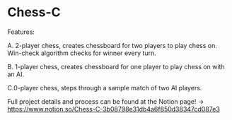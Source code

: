 # Chess-C

Features: 

A. 2-player chess, creates chessboard for two players to play chess on. Win-check algorithm checks for winner every turn.

B. 1-player chess, creates chessboard for one player to play chess on with an AI. 

C.0-player chess, steps through a sample match of two AI players. 

Full project details and process can be found at the Notion page! ->
https://www.notion.so/Chess-C-3b08798e31db4a6f850d38347cd087e3













